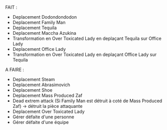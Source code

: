 FAIT :
- Deplacement Dodondondodon
- Deplacement Family Man
- Deplacement Tequila
- Deplacement Maccha Azukina
- Transformation en Over Toxicated Lady en deplaçant Tequila sur Office Lady
- Deplacement Office Lady
- Transformation en Over Toxicated Lady en deplaçant Office Lady sur Tequila

A FAIRE :

- Deplacement Steam
- Deplacement Abrasimovich
- Deplacement Shoe
- Deplacement Mass Produced Zaf
- Dead extrem attack (Si Family Man est détruit à coté de Mass Produced Zaf) -> détruit la pièce attaquante
- Deplacement Over Toxicated Lady
- Gérer défaite d'une personne
- Gérer défaite d'une équipe

